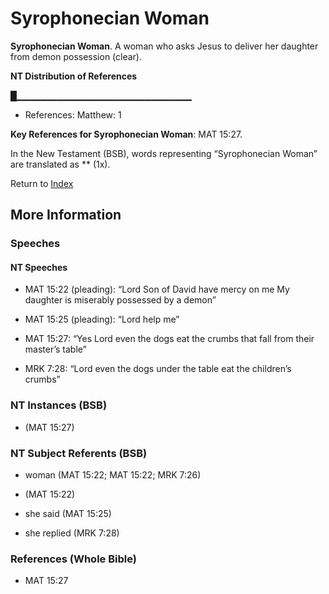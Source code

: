 # Syrophonecian Woman
**Syrophonecian Woman**. 
A woman who asks Jesus to deliver her daughter from demon possession (clear). 


**NT Distribution of References**

█▁▁▁▁▁▁▁▁▁▁▁▁▁▁▁▁▁▁▁▁▁▁▁▁▁▁
* References: Matthew: 1



**Key References for Syrophonecian Woman**: 
MAT 15:27. 




In the New Testament (BSB), words representing “Syrophonecian Woman” are translated as 
** (1x). 


Return to [Index](00-Index.md)

## More Information

### Speeches

#### NT Speeches

* MAT 15:22 (pleading): “Lord Son of David have mercy on me My daughter is miserably possessed by a demon”

* MAT 15:25 (pleading): “Lord help me”

* MAT 15:27: “Yes Lord even the dogs eat the crumbs that fall from their master’s table”

* MRK 7:28: “Lord even the dogs under the table eat the children’s crumbs”

### NT Instances (BSB)

*  (MAT 15:27)



### NT Subject Referents (BSB)

* woman (MAT 15:22; MAT 15:22; MRK 7:26)

*  (MAT 15:22)

* she said (MAT 15:25)

* she replied (MRK 7:28)



### References (Whole Bible)

* MAT 15:27



